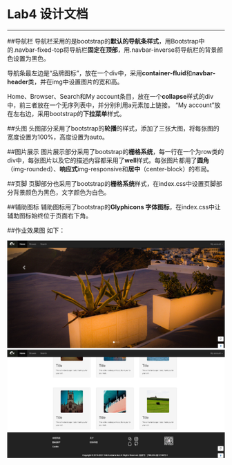 Lab4 设计文档
==========
-------------------
##导航栏
导航栏采用的是bootstrap的**默认的导航条样式**，用Bootstrap中的.navbar-fixed-top将导航栏**固定在顶部**，用.navbar-inverse将导航栏的背景颜色设置为黑色。

导航条最左边是“品牌图标”，放在一个div中，采用**container-fluid**和**navbar-header**类，并在img中设置图片的宽和高。

Home、Browser、Search和My account条目，放在一个**collapse**样式的div中，前三者放在一个无序列表中，并分别利用a元素加上链接。
“My account”放在左右边，采用bootstrap的**下拉菜单**样式。


##头图
头图部分采用了bootstrap的**轮播**的样式，添加了三张大图，将每张图的宽度设置为100%，高度设置为auto。

##图片展示
图片展示部分采用了bootstrap的**栅格系统**，每一行在一个为row类的div中，每张图片以及它的描述内容都采用了**well**样式。每张图片都用了**圆角**（img-rounded）、**响应式**img-responsive和**居中**（center-block）的布局。

##页脚
页脚部分也采用了bootstrap的**栅格系统**样式，在index.css中设置页脚部分背景颜色为黑色，文字颜色为白色。

##辅助图标
辅助图标用了bootstrap的**Glyphicons 字体图标**，在index.css中让辅助图标始终位于页面右下角。

##作业效果图
如下：

![image/sample](images/sample/sample1.png)
![image/sample](images/sample/sample2.png)

